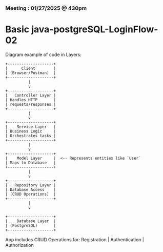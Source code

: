 ### Meeting : 01/27/2025 @ 430pm  
# Basic java-postgreSQL-LoginFlow-02  
Diagram example of code in Layers:  

```
+--------------------+
|      Client        |
| (Browser/Postman)  |
+--------------------+
          |
          v
+--------------------+
|   Controller Layer |
| Handles HTTP       |
| requests/responses |
+--------------------+
          |
          v
+--------------------+
|    Service Layer   |
| Business Logic     |
| Orchestrates tasks |
+--------------------+
          |
          v
+--------------------+
|    Model Layer     |  <-- Represents entities like `User`
| Maps to Database   |
+--------------------+
          |
          v
+--------------------+
|   Repository Layer |
| Database Access    |
| (CRUD Operations)  |
+--------------------+
          |
          v

+--------------------+
|    Database Layer  |
| (PostgreSQL)       |
+--------------------+

```
App includes CRUD Operations for: Registration | Authentication | Authorization


